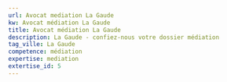 ```yaml
---
url: Avocat mediation La Gaude
kw: Avocat médiation La Gaude
title: Avocat médiation La Gaude
description: La Gaude - confiez-nous votre dossier médiation
tag_ville: La Gaude
competence: médiation
expertise: mediation
extertise_id: 5
---
```

